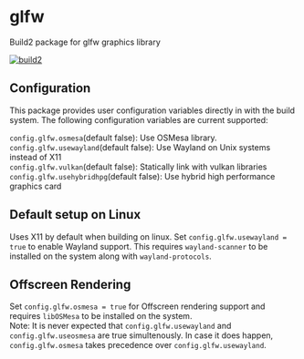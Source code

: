 # glfw

Build2 package for glfw graphics library

[![build2](https://github.com/build2-packaging/glfw/actions/workflows/build2.yml/badge.svg)](https://github.com/build2-packaging/glfw/actions/workflows/build2.yml)

## Configuration

This package provides user configuration variables directly in with the build system.
The following configuration variables are current supported:

`config.glfw.osmesa`(default false): Use OSMesa library.\
`config.glfw.usewayland`(default false): Use Wayland on Unix systems instead of X11\
`config.glfw.vulkan`(default false): Statically link with vulkan libraries\
`config.glfw.usehybridhpg`(default false): Use hybrid high performance graphics card


## Default setup on Linux

Uses X11 by default when building on linux. Set `config.glfw.usewayland = true` to enable Wayland support. This requires `wayland-scanner` to be installed on the system along with `wayland-protocols`.


## Offscreen Rendering

Set `config.glfw.osmesa = true` for Offscreen rendering support and requires `libOSMesa` to be installed on the system.\
Note: It is never expected that `config.glfw.usewayland` and `config.glfw.useosmesa` are true simultenously. In case it does happen, `config.glfw.osmesa` takes precedence over `config.glfw.usewayland`.
